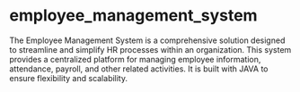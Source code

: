 # employee_management_system
The Employee Management System is a comprehensive solution designed to streamline and simplify HR processes within an organization. This system provides a centralized platform for managing employee information, attendance, payroll, and other related activities. It is built with JAVA to ensure flexibility and scalability.
